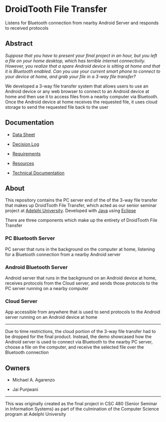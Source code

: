 # DroidTooth File Transfer

Listens for Bluetooth connection from nearby Android Server and responds to received protocols

## Abstract

*Suppose that you have to present your final project in an hour, but you left a file on your home desktop, which has terrible internet connectivity. However, you realize that a spare Android device is sitting at home and that it is Bluetooth enabled. Can you use your current smart phone to connect to your device at home, and grab your file in a 3-way file transfer?*

We developed a 3-way file transfer system that allows users to use an Android device or any web browser to connect to an Android device at home and then use it to access files from a nearby computer via Bluetooth. Once the Android device at home receives the requested file, it uses cloud storage to send the requested file back to the user

## Documentation

* [Data Sheet](Docs/data-sheet.pdf)

* [Decision Log](Docs/decision-log.pdf)

* [Requirements](Docs/requirements.pdf)

* [Resources](Docs/resources.pdf)

* [Technical Documentation](Docs/technical-documentation.pdf)

## About

This repository contains the PC server end of the of the 3-way file transfer that makes up DroidTooth File Transfer, which acted as our senior seminar project at [Adelphi University](https://www.adelphi.edu/). Developed with [Java](https://www.java.com/en/) using [Eclipse](https://www.eclipse.org/)

There are three components which make up the entirety of DroidTooth File Transfer

### PC Bluetooth Server

PC server that runs in the background on the computer at home, listening for a Bluetooth connection from a nearby Android server

### Android Bluetooth Server

Android server that runs in the background on an Android device at home, receives protocols from the Cloud server, and sends those protocols to the PC server running on a nearby computer

### Cloud Server

App accessible from anywhere that is used to send protocols to the Android server running on an Android device at home

---

Due to time restrictions, the cloud portion of the 3-way file transfer had to be dropped for the final product. Instead, the demo showcased how the Android server is used to connect via Bluetooth to the nearby PC server, choose a file on the computer, and receive the selected file over the Bluetooth connection

## Owners

* Michael A. Agarenzo

* Jai Punjwani

---

This was originally created as the final project in CSC 480 (Senior Seminar in Information Systems) as part of the culmination of the Computer Science program at Adelphi University
